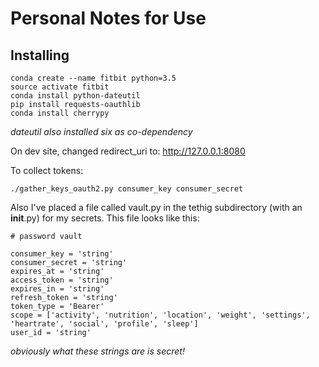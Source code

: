 # Personal Notes for Use

## Installing
```
conda create --name fitbit python=3.5
source activate fitbit
conda install python-dateutil
pip install requests-oauthlib
conda install cherrypy
```
*dateutil also installed six as co-dependency*

On dev site, changed redirect_uri to:
http://127.0.0.1:8080

To collect tokens:
```
./gather_keys_oauth2.py consumer_key consumer_secret
```

Also I've placed a file called vault.py in the tethig subdirectory (with an __init__.py) for my secrets. This file looks like this:
```
# password vault

consumer_key = 'string'
consumer_secret = 'string'
expires_at = 'string'
access_token = 'string'
expires_in = 'string'
refresh_token = 'string'
token_type = 'Bearer'
scope = ['activity', 'nutrition', 'location', 'weight', 'settings', 'heartrate', 'social', 'profile', 'sleep']
user_id = 'string'
```
*obviously what these strings are is secret!*
